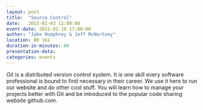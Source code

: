 ```yaml
---
layout: post
title:  "Source Control"
date:   2015-02-03 12:00:00
event-date: 2015-02-10 17:00:00
author: "Jake Humphrey & Jeff McNertney"
location: BR 161
duration-in-minutes: 60
presentation-data:
categories: events
---
```


_Git_ is a distributed version control system.
It is one skill every software professional is
bound to find necessary in their career. We use it here
to run our website and do other cool stuff. You
will learn how to manage your projects better with
Git and be introduced to the popular code sharing
website github.com.

